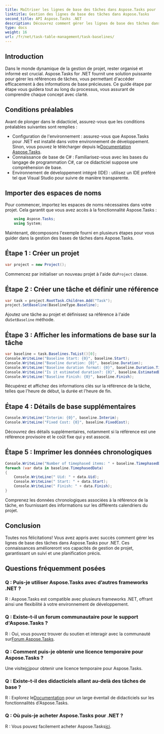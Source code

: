 ```yaml
---
title: Maîtriser les lignes de base des tâches dans Aspose.Tasks pour .NET
linktitle: Gestion des lignes de base des tâches dans Aspose.Tasks
second_title: API Aspose.Tasks .NET
description: Découvrez comment gérer les lignes de base des tâches dans Aspose.Tasks pour .NET avec ce didacticiel complet. Améliorez vos compétences en gestion de projet dès aujourd'hui !
type: docs
weight: 16
url: /fr/net/task-table-management/task-baselines/
---
```

## Introduction
Dans le monde dynamique de la gestion de projet, rester organisé et informé est crucial. Aspose.Tasks for .NET fournit une solution puissante pour gérer les références de tâches, vous permettant d'accéder efficacement à des informations de base précieuses. Ce guide étape par étape vous guidera tout au long du processus, vous assurant de comprendre chaque concept avec clarté.
## Conditions préalables
Avant de plonger dans le didacticiel, assurez-vous que les conditions préalables suivantes sont remplies :
-  Configuration de l'environnement : assurez-vous que Aspose.Tasks pour .NET est installé dans votre environnement de développement. Sinon, vous pouvez le télécharger depuis le[Documentation Aspose.Tasks](https://reference.aspose.com/tasks/net/).
- Connaissance de base de C# : Familiarisez-vous avec les bases du langage de programmation C#, car ce didacticiel suppose une compréhension de base.
- Environnement de développement intégré (IDE) : utilisez un IDE préféré tel que Visual Studio pour suivre de manière transparente.
## Importer des espaces de noms
Pour commencer, importez les espaces de noms nécessaires dans votre projet. Cela garantit que vous avez accès à la fonctionnalité Aspose.Tasks :
```csharp
    using Aspose.Tasks;
    using System;
```
Maintenant, décomposons l'exemple fourni en plusieurs étapes pour vous guider dans la gestion des bases de tâches dans Aspose.Tasks.
## Étape 1 : Créer un projet
```csharp
var project = new Project();
```
 Commencez par initialiser un nouveau projet à l'aide du`Project` classe.
## Étape 2 : Créer une tâche et définir une référence
```csharp
var task = project.RootTask.Children.Add("Task");
project.SetBaseline(BaselineType.Baseline);
```
 Ajoutez une tâche au projet et définissez sa référence à l'aide du`SetBaseline` méthode.
## Étape 3 : Afficher les informations de base sur la tâche
```csharp
var baseline = task.Baselines.ToList()[0];
Console.WriteLine("Baseline Start: {0}", baseline.Start);
Console.WriteLine("Baseline duration: {0}", baseline.Duration);
Console.WriteLine("Baseline duration format: {0}", baseline.Duration.TimeUnit);
Console.WriteLine("Is it estimated duration?: {0}", baseline.EstimatedDuration);
Console.WriteLine("Baseline Finish: {0}", baseline.Finish);
```
Récupérez et affichez des informations clés sur la référence de la tâche, telles que l'heure de début, la durée et l'heure de fin.
## Étape 4 : Détails de base supplémentaires
```csharp
Console.WriteLine("Interim: {0}", baseline.Interim);
Console.WriteLine("Fixed Cost: {0}", baseline.FixedCost);
```
Découvrez des détails supplémentaires, notamment si la référence est une référence provisoire et le coût fixe qui y est associé.
## Étape 5 : Imprimer les données chronologiques
```csharp
Console.WriteLine("Number of timephased items: " + baseline.TimephasedData.Count);
foreach (var data in baseline.TimephasedData)
{
    Console.WriteLine(" Uid: " + data.Uid);
    Console.WriteLine(" Start: " + data.Start);
    Console.WriteLine(" Finish: " + data.Finish);
}
```
Comprenez les données chronologiques associées à la référence de la tâche, en fournissant des informations sur les différents calendriers du projet.
## Conclusion
Toutes nos félicitations! Vous avez appris avec succès comment gérer les lignes de base des tâches dans Aspose.Tasks pour .NET. Ces connaissances amélioreront vos capacités de gestion de projet, garantissant un suivi et une planification précis.
## Questions fréquemment posées
### Q : Puis-je utiliser Aspose.Tasks avec d’autres frameworks .NET ?
R : Aspose.Tasks est compatible avec plusieurs frameworks .NET, offrant ainsi une flexibilité à votre environnement de développement.
### Q : Existe-t-il un forum communautaire pour le support d'Aspose.Tasks ?
 R : Oui, vous pouvez trouver du soutien et interagir avec la communauté sur[Forum Aspose.Tasks](https://forum.aspose.com/c/tasks/15).
### Q : Comment puis-je obtenir une licence temporaire pour Aspose.Tasks ?
 Une visite[ici](https://purchase.aspose.com/temporary-license/)pour obtenir une licence temporaire pour Aspose.Tasks.
### Q : Existe-t-il des didacticiels allant au-delà des tâches de base ?
 R : Explorez le[Documentation](https://reference.aspose.com/tasks/net/) pour un large éventail de didacticiels sur les fonctionnalités d'Aspose.Tasks.
### Q : Où puis-je acheter Aspose.Tasks pour .NET ?
 R : Vous pouvez facilement acheter Aspose.Tasks[ici](https://purchase.aspose.com/buy).